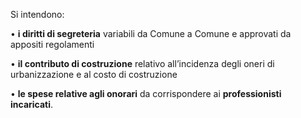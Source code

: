 Si intendono:

•	**i diritti di segreteria** variabili da Comune a Comune e approvati da appositi regolamenti

•	**il contributo di costruzione** relativo all’incidenza degli oneri di urbanizzazione e al costo di costruzione

•	**le spese relative agli onorari** da corrispondere ai **professionisti incaricati**.
